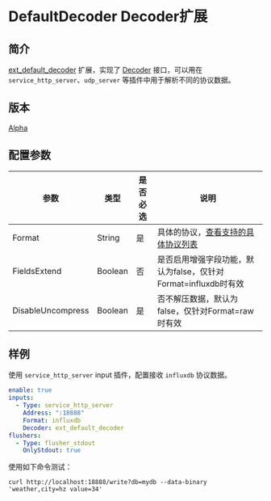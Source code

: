 # DefaultDecoder Decoder扩展

## 简介

[ext_default_decoder](https://github.com/alibaba/loongcollector/blob/main/plugins/extension/default_decoder/default_decoder.go) 扩展，实现了 [Decoder](https://github.com/alibaba/loongcollector/blob/main/pkg/pipeline/extensions/decoder.go) 接口，可以用在 `service_http_server`、`udp_server` 等插件中用于解析不同的协议数据。

## 版本

[Alpha](../stability-level.md)

## 配置参数

| 参数                | 类型      | 是否必选 | 说明                                                                                                  |
|-------------------|---------|------|-----------------------------------------------------------------------------------------------------|
| Format            | String  | 是    | 具体的协议，[查看支持的具体协议列表](https://github.com/alibaba/loongcollector/blob/master/pkg/protocol/decoder/common/comon.go) |
| FieldsExtend      | Boolean | 否    | 是否启用增强字段功能，默认为false，仅针对Format=influxdb时有效                                                           |
| DisableUncompress | Boolean | 是    | 否不解压数据，默认为false，仅针对Format=raw时有效                                                                    |

## 样例

使用 `service_http_server` input 插件，配置接收 `influxdb` 协议数据。

```yaml
enable: true
inputs:
  - Type: service_http_server
    Address: ":18888"
    Format: influxdb
    Decoder: ext_default_decoder
flushers:
  - Type: flusher_stdout
    OnlyStdout: true
```

使用如下命令测试：

```shell
curl http://localhost:18888/write?db=mydb --data-binary 'weather,city=hz value=34'
```
